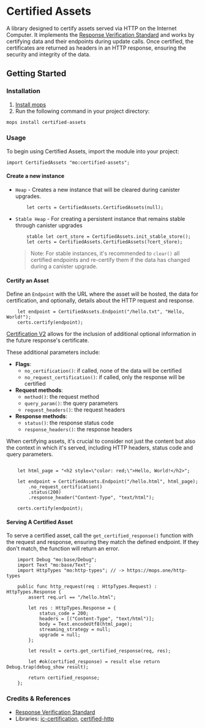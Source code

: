 # Certified Assets
A library designed to certify assets served via HTTP on the Internet Computer. 
It implements the [Response Verification Standard](https://github.com/dfinity/interface-spec/blob/master/spec/http-gateway-protocol-spec.md#response-verification) and works by certifying data and their endpoints during update calls. 
Once certified, the certificates are returned as headers in an HTTP response, ensuring the security and integrity of the data.

## Getting Started

### Installation
1. [Install mops](https://j4mwm-bqaaa-aaaam-qajbq-cai.ic0.app/#/docs/install)
2. Run the following command in your project directory:
```bash
mops install certified-assets
```

### Usage
To begin using Certified Assets, import the module into your project:
```motoko
import CertifiedAssets "mo:certified-assets";
```

#### Create a new instance
- `Heap` - Creates a new instance that will be cleared during canister upgrades.

    ```motoko
        let certs = CertifiedAssets.CertifiedAssets(null);
    ```

- `Stable Heap` - For creating a persistent instance that remains stable through canister upgrades
    ```motoko
        stable let cert_store = CertifiedAssets.init_stable_store();
        let certs = CertifiedAssets.CertifiedAssets(?cert_store);
    ```

    > Note: For stable instances, it's recommended to `clear()` all certified endpoints and re-certify them if the data has changed during a canister upgrade.

#### Certify an Asset
Define an `Endpoint` with the URL where the asset will be hosted, the data for certification, and optionally, details about the HTTP request and response.

```motoko
    let endpoint = CertifiedAssets.Endpoint("/hello.txt", "Hello, World!");
    certs.certify(endpoint);
```

[Certification V2](https://github.com/dfinity/interface-spec/blob/master/spec/http-gateway-protocol-spec.md#response-verification) allows for the inclusion of additional optional information in the future response's certificate. 

These additional parameters include:
- **Flags**:
  - `no_certification()`: if called, none of the data will be certified
  - `no_request_certification()`: if called, only the response will be certified
- **Request methods**:
  - `method()`: the request method
  - `query_param()`: the query parameters
  - `request_headers()`: the request headers
- **Response methods**:
  - `status()`: the response status code
  - `response_headers()`: the response headers

When certifying assets, it's crucial to consider not just the content but also the context in which it's served, including HTTP headers, status code and query parameters.

```motoko

    let html_page = "<h2 style=\"color: red;\">Hello, World!</h2>";

    let endpoint = CertifiedAssets.Endpoint("/hello.html", html_page);
        .no_request_certification()
        .status(200)
        .response_header("Content-Type", "text/html");

    certs.certify(endpoint);

```

#### Serving A Certified Asset
To serve a certified asset, call the `get_certified_response()` function with the request and response, ensuring they match the defined endpoint. If they don't match, the function will return an error.


```motoko
    import Debug "mo:base/Debug";
    import Text "mo:base/Text";
    import HttpTypes "mo:http-types"; // -> https://mops.one/http-types

    public func http_request(req : HttpTypes.Request) : HttpTypes.Response {
        assert req.url == "/hello.html";

        let res : HttpTypes.Response = {
            status_code = 200;
            headers = [("Content-Type", "text/html")];
            body = Text.encodeUtf8(html_page);
            streaming_strategy = null;
            upgrade = null;
        };

        let result = certs.get_certified_response(req, res);

        let #ok(certified_response) = result else return Debug.trap(debug_show result);
            
        return certified_response;
    };
```


### Credits & References
- [Response Verification Standard](https://github.com/dfinity/interface-spec/blob/master/spec/http-gateway-protocol-spec.md#response-verification)
- Libraries: [ic-certification](https://github.com/nomeata/ic-certification),  [certified-http](https://github.com/infu/certified-http)
  